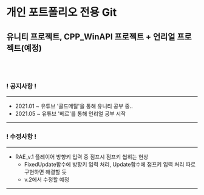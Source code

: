 # 개인 포트폴리오 전용 Git
## 유니티 프로젝트, CPP_WinAPI 프로젝트 + 언리얼 프로젝트(예정)
<br><br>





### ! 공지사항 !
---
+ 2021.01 ~ 유튜브 '골드메탈'을 통해 유니티 공부 중..
+ 2021.05 ~ 유튜브 '베르'를 통해 언리얼 공부 시작
---
### ! 수정사항 !
---
+ RAE_v.1 플레이어 방향키 입력 중 점프시 점프키 씹히는 현상
  + FixedUpdate함수에 방향키 입력 처리, Update함수에 점프키 입력 처리 따로 구현하면 해결할 듯
  + v.2에서 수정할 예정
---

